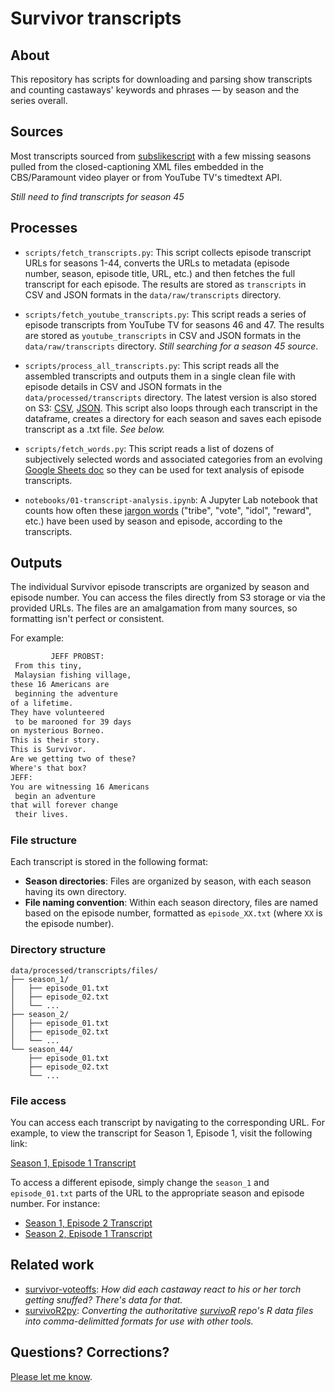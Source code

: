 # Survivor transcripts

## About

This repository has scripts for downloading and parsing show transcripts and counting castaways' keywords and phrases — by season and the series overall. 

## Sources

Most transcripts sourced from [subslikescript](https://subslikescript.com/series/Survivor-239195) with a few missing seasons pulled from the closed-captioning XML files embedded in the CBS/Paramount video player or from YouTube TV's timedtext API. 

*Still need to find transcripts for season 45*

## Processes

- `scripts/fetch_transcripts.py`: This script collects episode transcript URLs for seasons 1-44, converts the URLs to metadata (episode number, season, episode title, URL, etc.) and then fetches the full transcript for each episode. The results are stored as `transcripts` in CSV and JSON formats in the `data/raw/transcripts` directory.

- `scripts/fetch_youtube_transcripts.py`: This script reads a series of episode transcripts from YouTube TV for seasons 46 and 47. The results are stored as `youtube_transcripts` in CSV and JSON formats in the `data/raw/transcripts` directory. *Still searching for a season 45 source*.

- `scripts/process_all_transcripts.py`: This script reads all the assembled transcripts and outputs them in a single clean file with episode details in CSV and JSON formats in the `data/processed/transcripts` directory. The latest version is also stored on S3: [CSV](https://stilesdata.com/survivor/transcripts/transcripts.csv), [JSON](https://stilesdata.com/survivor/transcripts/transcripts.json). This script also loops through each transcript in the dataframe, creates a directory for each season and saves each episode transcript as a .txt file. *See below.*

- `scripts/fetch_words.py`: This script reads a list of dozens of subjectively selected words and associated categories from an evolving [Google Sheets doc](https://docs.google.com/spreadsheets/d/1owUkwauJE24EkMUmVyDl7CbnumOygGfC6BufG7Vspd8/edit?gid=0#gid=0) so they can be used for text analysis of episode transcripts.

- `notebooks/01-transcript-analysis.ipynb`: A Jupyter Lab notebook that counts how often these [jargon words](https://docs.google.com/spreadsheets/d/1owUkwauJE24EkMUmVyDl7CbnumOygGfC6BufG7Vspd8/edit?gid=0#gid=0) ("tribe", "vote", "idol", "reward", etc.) have been used by season and episode, according to the transcripts.

## Outputs

The individual Survivor episode transcripts are organized by season and episode number. You can access the files directly from S3 storage or via the provided URLs. The files are an amalgamation from many sources, so formatting isn't perfect or consistent. 

For example:  

```txt
         JEFF PROBST: 
 From this tiny, 
 Malaysian fishing village, 
these 16 Americans are 
 beginning the adventure 
of a lifetime. 
They have volunteered 
 to be marooned for 39 days 
on mysterious Borneo. 
This is their story. 
This is Survivor. 
Are we getting two of these? 
Where's that box? 
JEFF: 
You are witnessing 16 Americans 
 begin an adventure 
that will forever change 
 their lives. 
```

### File structure

Each transcript is stored in the following format:

- **Season directories**: Files are organized by season, with each season having its own directory.
- **File naming convention**: Within each season directory, files are named based on the episode number, formatted as `episode_XX.txt` (where `XX` is the episode number).

### Directory structure

```
data/processed/transcripts/files/
├── season_1/
│   ├── episode_01.txt
│   ├── episode_02.txt
│   └── ...
├── season_2/
│   ├── episode_01.txt
│   ├── episode_02.txt
│   └── ...
└── season_44/
    ├── episode_01.txt
    ├── episode_02.txt
    └── ...
```

### File access

You can access each transcript by navigating to the corresponding URL. For example, to view the transcript for Season 1, Episode 1, visit the following link:

[Season 1, Episode 1 Transcript](https://stilesdata.com/survivor/transcripts/files/season_1/episode_01.txt)

To access a different episode, simply change the `season_1` and `episode_01.txt` parts of the URL to the appropriate season and episode number. For instance:

- [Season 1, Episode 2 Transcript](https://stilesdata.com/survivor/transcripts/files/season_1/episode_02.txt)
- [Season 2, Episode 1 Transcript](https://stilesdata.com/survivor/transcripts/files/season_2/episode_01.txt)

## Related work
- [survivor-voteoffs](https://github.com/stiles/survivor-voteoffs): *How did each castaway react to his or her torch getting snuffed? There's data for that.*
- [survivoR2py](https://github.com/stiles/survivoR2py): *Converting the authoritative [survivoR](https://github.com/doehm/survivoR) repo's R data files into comma-delimitted formats for use with other tools.*

## Questions? Corrections? 

[Please let me know](mailto:mattstiles@gmail.com).
